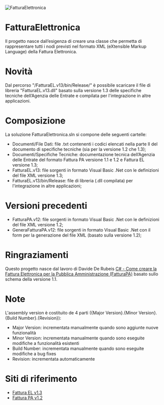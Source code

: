 ![FatturaElettronica](https://etabetaweb.files.wordpress.com/2018/11/fattura-elettronica.jpg)

# FatturaElettronica
Il progetto nasce dall’esigenza di creare una classe che permetta di rappresentare tutti i nodi previsti nel formato XML (eXtensible Markup Language) della Fattura Elettronica.

# Novità
Dal percorso "/FatturaEL.v13/bin/Release/" è possibile scaricare il file di libreria "FatturaEL.v13.dll" basato sulla versione 1.3 delle specifiche tecniche dell’Agenzia delle Entrate e compilata per l'integrazione in altre applicazioni.

# Composizione
La soluzione FatturaElettronica.sln si compone delle seguenti cartelle:
* Documenti/File Dati: file .txt contenenti i codici elencati nella parte II del documento di specifiche tecniche (sia per la versione 1.2 che 1.3);
* Documenti/Specifiche Tecniche: documentazione tecnica dell’Agenzia delle Entrate del formato Fattura PA versione 1.1 e 1.2 e Fattura EL versione 1.3;
* FatturaEL.v13: file sorgenti in formato Visual Basic .Net con le definizioni del file XML versione 1.3;
* FatturaEL.v13/bin/Release: file di libreria (.dll compilata) per l'integrazione in altre applicazioni;

# Versioni precedenti
* FatturaPA.v12: file sorgenti in formato Visual Basic .Net con le definizioni del file XML versione 1.2;
* GeneraFatturaPA.v12: file sorgenti in formato Visual Basic .Net con il form per la generazione del file XML (basato sulla versione 1.2);

# Ringraziamenti
Questo progetto nasce dal lavoro di Davide De Rubeis [C# - Come creare la Fattura Elettronica per la Pubblica Amministrazione (FatturaPA)](http://blogs.dotnethell.it/imaginsystems/C-Come-creare-la-Fattura-Elettronica-per-la-Pubblica-Amministrazione-FatturaPA__19559.aspx) basato sullo schema della versione 1.1.

# Note
L'assembly version è costituito de 4 parti ({Major Version}.{Minor Version}.{Build Number}.{Revision}):
* Major Version: incrementata manualmente quando sono aggiunte nuove funzionalità
* Minor Version: incrementata manualmente quando sono eseguite modifiche a funzionalità esistenti
* Build Number: incrementata manualmente quando sono eseguite modifiche a bug fixes
* Revision: incrementata automaticamente

# Siti di riferimento
* [Fattura EL v1.3](https://www.agenziaentrate.gov.it/wps/content/Nsilib/Nsi/Schede/Comunicazioni/Fatture+e+corrispettivi/Fatture+e+corrispettivi+ST/ST+invio+di+fatturazione+elettronica/?page=schedecomunicazioni)
* [Fattura PA v1.2](http://www.fatturapa.gov.it/export/fatturazione/it/normativa/f-2.htm)
